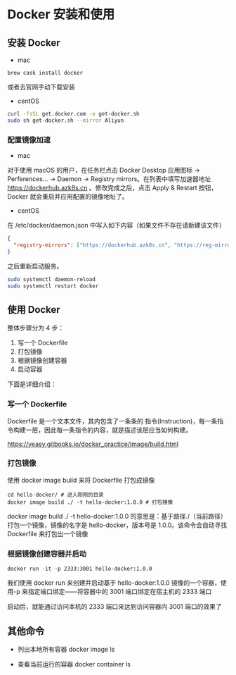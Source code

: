 # Docker 安装和使用

## 安装 Docker

- mac

```
brew cask install docker
```

或者去官网手动下载安装

- centOS

```sh
curl -fsSL get.docker.com -o get-docker.sh
sudo sh get-docker.sh --mirror Aliyun
```

### 配置镜像加速

- mac

对于使用 macOS 的用户，在任务栏点击 Docker Desktop 应用图标 -> Perferences... -> Daemon -> Registry mirrors。在列表中填写加速器地址 https://dockerhub.azk8s.cn 。修改完成之后，点击 Apply & Restart 按钮，Docker 就会重启并应用配置的镜像地址了。

- centOS

在 /etc/docker/daemon.json 中写入如下内容（如果文件不存在请新建该文件）

```json
{
  "registry-mirrors": ["https://dockerhub.azk8s.cn", "https://reg-mirror.qiniu.com"]
}
```

之后重新启动服务。

```sh
sudo systemctl daemon-reload
sudo systemctl restart docker
```

## 使用 Docker

整体步骤分为 4 步：

1. 写一个 Dockerfile
2. 打包镜像
3. 根据镜像创建容器
4. 启动容器

下面是详细介绍：

### 写一个 Dockerfile

Dockerfile 是一个文本文件，其内包含了一条条的 指令(Instruction)，每一条指令构建一层，因此每一条指令的内容，就是描述该层应当如何构建。

https://yeasy.gitbooks.io/docker_practice/image/build.html

### 打包镜像

使用 docker image build 来将 Dockerfile 打包成镜像

```
cd hello-docker/ # 进入刚刚的目录
docker image build ./ -t hello-docker:1.0.0 # 打包镜像
```

docker image build ./ -t hello-docker:1.0.0 的意思是：基于路径./（当前路径）打包一个镜像，镜像的名字是 hello-docker，版本号是 1.0.0。该命令会自动寻找 Dockerfile 来打包出一个镜像

### 根据镜像创建容器并启动

```
docker run -it -p 2333:3001 hello-docker:1.0.0
```

我们使用 docker run 来创建并启动基于 hello-docker:1.0.0 镜像的一个容器，使用-p 来指定端口绑定——将容器中的 3001 端口绑定在宿主机的 2333 端口

启动后，就能通过访问本机的 2333 端口来达到访问容器内 3001 端口的效果了

## 其他命令

- 列出本地所有容器
  docker image ls

- 查看当前运行的容器
  docker container ls
